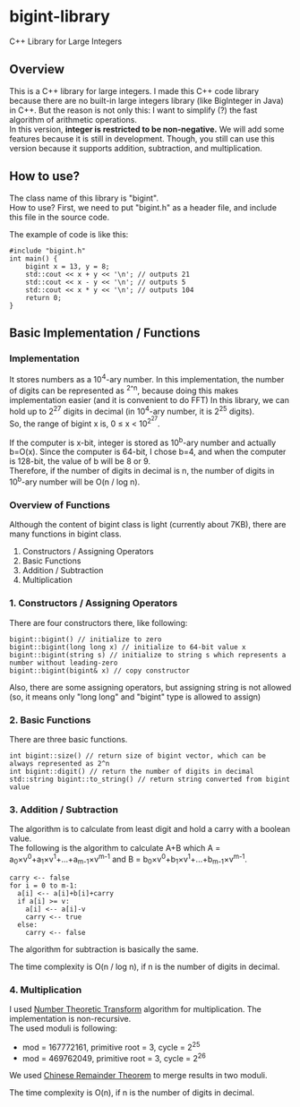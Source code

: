 # bigint-library
C++ Library for Large Integers

## Overview
This is a C++ library for large integers. I made this C++ code library because there are no built-in large integers library (like BigInteger in Java) in C++. But the reason is not only this: I want to simplify (?) the fast algorithm of arithmetic operations.  
In this version, **integer is restricted to be non-negative.** We will add some features because it is still in development. Though, you still can use this version because it supports addition, subtraction, and multiplication.  

## How to use?
The class name of this library is "bigint".  
How to use? First, we need to put "bigint.h" as a header file, and include this file in the source code.  

The example of code is like this:  
~~~
#include "bigint.h"
int main() {
	bigint x = 13, y = 8;
	std::cout << x + y << '\n'; // outputs 21
	std::cout << x - y << '\n'; // outputs 5
	std::cout << x * y << '\n'; // outputs 104
	return 0;
}
~~~

## Basic Implementation / Functions

### Implementation
It stores numbers as a 10<sup>4</sup>-ary number. In this implementation, the number of digits can be represented as <sup>2^n</sup>, because doing this makes implementation easier (and it is convenient to do FFT)
In this library, we can hold up to 2<sup>27</sup> digits in decimal (in 10<sup>4</sup>-ary number, it is 2<sup>25</sup> digits).  
So, the range of bigint x is, 0 ≤ x < 10<sup>2<sup>27</sup></sup>.  

If the computer is x-bit, integer is stored as 10<sup>b</sup>-ary number and actually b=O(x). Since the computer is 64-bit, I chose b=4, and when the computer is 128-bit, the value of b will be 8 or 9.  
Therefore, if the number of digits in decimal is n, the number of digits in 10<sup>b</sup>-ary number will be O(n / log n).

### Overview of Functions
Although the content of bigint class is light (currently about 7KB), there are many functions in bigint class.  
 1. Constructors / Assigning Operators
 2. Basic Functions
 3. Addition / Subtraction
 4. Multiplication

### 1. Constructors / Assigning Operators
There are four constructors there, like following:  
~~~
bigint::bigint() // initialize to zero
bigint::bigint(long long x) // initialize to 64-bit value x
bigint::bigint(string s) // initialize to string s which represents a number without leading-zero
bigint::bigint(bigint& x) // copy constructor
~~~

Also, there are some assigning operators, but assigning string is not allowed (so, it means only "long long" and "bigint" type is allowed to assign)  

### 2. Basic Functions
There are three basic functions.  
~~~
int bigint::size() // return size of bigint vector, which can be always represented as 2^n
int bigint::digit() // return the number of digits in decimal
std::string bigint::to_string() // return string converted from bigint value
~~~

### 3. Addition / Subtraction
The algorithm is to calculate from least digit and hold a carry with a boolean value.  
The following is the algorithm to calculate A+B which A = a<sub>0</sub>×v<sup>0</sup>+a<sub>1</sub>×v<sup>1</sup>+...+a<sub>m-1</sub>×v<sup>m-1</sup> and B = b<sub>0</sub>×v<sup>0</sup>+b<sub>1</sub>×v<sup>1</sup>+...+b<sub>m-1</sub>×v<sup>m-1</sup>.  
~~~
carry <-- false
for i = 0 to m-1:
  a[i] <-- a[i]+b[i]+carry
  if a[i] >= v:
    a[i] <-- a[i]-v
    carry <-- true
  else:
    carry <-- false
~~~
The algorithm for subtraction is basically the same.  

The time complexity is O(n / log n), if n is the number of digits in decimal.

### 4. Multiplication
I used [Number Theoretic Transform](https://en.wikipedia.org/wiki/Discrete_Fourier_transform_(general)#Number-theoretic_transform) algorithm for multiplication. The implementation is non-recursive.  
The used moduli is following:  
- mod = 167772161, primitive root = 3, cycle = 2<sup>25</sup>  
- mod = 469762049, primitive root = 3, cycle = 2<sup>26</sup>  

We used [Chinese Remainder Theorem](https://en.wikipedia.org/wiki/Chinese_remainder_theorem) to merge results in two moduli.  

The time complexity is O(n), if n is the number of digits in decimal.  
